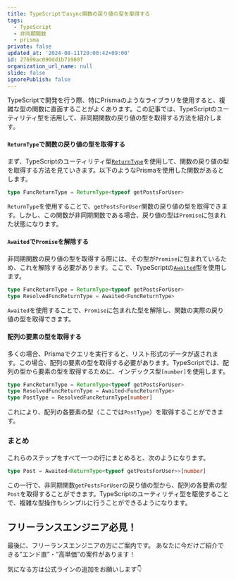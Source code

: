 ```yaml
---
title: TypeScriptでasync関数の戻り値の型を取得する
tags:
  - TypeScript
  - 非同期関数
  - prisma
private: false
updated_at: '2024-08-11T20:00:42+09:00'
id: 27699ac090dd1b71980f
organization_url_name: null
slide: false
ignorePublish: false
---
```


TypeScriptで開発を行う際、特にPrismaのようなライブラリを使用すると、複雑な型の関数に直面することがよくあります。この記事では、TypeScriptのユーティリティ型を活用して、非同期関数の戻り値の型を取得する方法を紹介します。

#### `ReturnType`で関数の戻り値の型を取得する

まず、TypeScriptのユーティリティ型[`ReturnType`](https://www.typescriptlang.org/docs/handbook/utility-types.html#returntypetype)を使用して、関数の戻り値の型を取得する方法を見ていきます。以下のようなPrismaを使用した関数があるとします。

```typescript
type FuncReturnType = ReturnType<typeof getPostsForUser>
```

`ReturnType`を使用することで、`getPostsForUser`関数の戻り値の型を取得できます。しかし、この関数が非同期関数である場合、戻り値の型は`Promise`に包まれた状態になります。

#### `Awaited`で`Promise`を解除する

非同期関数の戻り値の型を取得する際には、その型が`Promise`に包まれているため、これを解除する必要があります。ここで、TypeScriptの[`Awaited`](https://www.typescriptlang.org/docs/handbook/utility-types.html#awaitedtype)型を使用します。

```typescript
type FuncReturnType = ReturnType<typeof getPostsForUser>
type ResolvedFuncReturnType = Awaited<FuncReturnType>
```

`Awaited`を使用することで、`Promise`に包まれた型を解除し、関数の実際の戻り値の型を取得できます。

#### 配列の要素の型を取得する

多くの場合、Prismaでクエリを実行すると、リスト形式のデータが返されます。この場合、配列の要素の型を取得する必要があります。TypeScriptでは、配列の型から要素の型を取得するために、インデックス型`[number]`を使用します。

```typescript
type FuncReturnType = ReturnType<typeof getPostsForUser>
type ResolvedFuncReturnType = Awaited<FuncReturnType>
type PostType = ResolvedFuncReturnType[number]
```

これにより、配列の各要素の型（ここでは`PostType`）を取得することができます。

### まとめ

これらのステップをすべて一つの行にまとめると、次のようになります。

```typescript
type Post = Awaited<ReturnType<typeof getPostsForUser>>[number]
```

この一行で、非同期関数`getPostsForUser`の戻り値の型から、配列の各要素の型`Post`を取得することができます。TypeScriptのユーティリティ型を駆使することで、複雑な型操作もシンプルに行うことができるようになります。

## フリーランスエンジニア必見！

最後に、フリーランスエンジニアの方にご案内です。
あなたに今だけご紹介できる”エンド直”・”高単価”の案件があります！

気になる方は公式ラインの追加をお願いします👇
